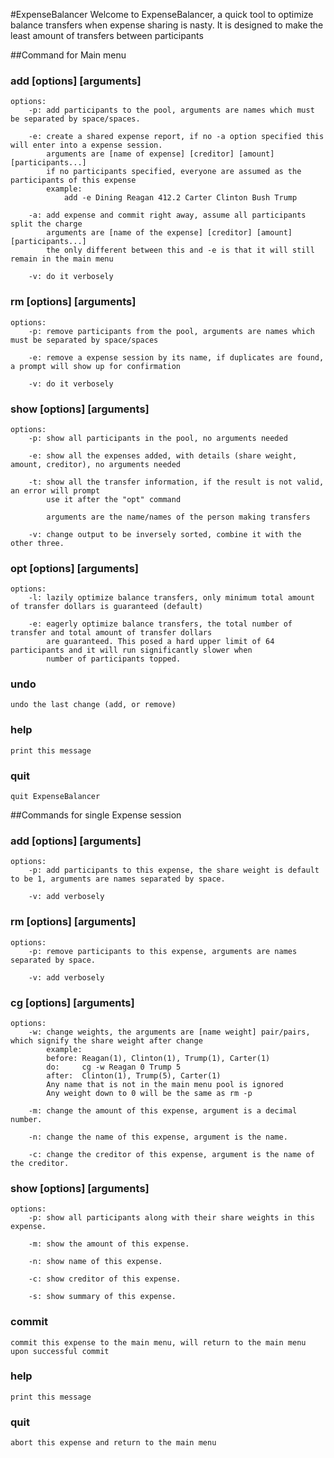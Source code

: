 #ExpenseBalancer
Welcome to ExpenseBalancer, a quick tool to optimize balance transfers when expense sharing is nasty.
It is designed to make the least amount of transfers between participants

##Command for Main menu
### add [options] [arguments]
    options: 
        -p: add participants to the pool, arguments are names which must be separated by space/spaces.

        -e: create a shared expense report, if no -a option specified this will enter into a expense session.
            arguments are [name of expense] [creditor] [amount] [participants...]
            if no participants specified, everyone are assumed as the participants of this expense
            example:
                add -e Dining Reagan 412.2 Carter Clinton Bush Trump 

        -a: add expense and commit right away, assume all participants split the charge 
            arguments are [name of the expense] [creditor] [amount] [participants...]
            the only different between this and -e is that it will still remain in the main menu

        -v: do it verbosely

### rm [options] [arguments]
    options:
        -p: remove participants from the pool, arguments are names which must be separated by space/spaces

        -e: remove a expense session by its name, if duplicates are found, a prompt will show up for confirmation

        -v: do it verbosely

### show [options] [arguments]
    options:
        -p: show all participants in the pool, no arguments needed

        -e: show all the expenses added, with details (share weight, amount, creditor), no arguments needed

        -t: show all the transfer information, if the result is not valid, an error will prompt
            use it after the "opt" command

            arguments are the name/names of the person making transfers

        -v: change output to be inversely sorted, combine it with the other three.

### opt [options] [arguments]
    options:
        -l: lazily optimize balance transfers, only minimum total amount of transfer dollars is guaranteed (default)

        -e: eagerly optimize balance transfers, the total number of transfer and total amount of transfer dollars
            are guaranteed. This posed a hard upper limit of 64 participants and it will run significantly slower when
            number of participants topped.
### undo
    undo the last change (add, or remove)

### help
    print this message

### quit
    quit ExpenseBalancer


##Commands for single Expense session
### add [options] [arguments]
    options:
        -p: add participants to this expense, the share weight is default to be 1, arguments are names separated by space.

        -v: add verbosely

### rm [options] [arguments]
    options:
        -p: remove participants to this expense, arguments are names separated by space.

        -v: add verbosely

### cg [options] [arguments]
    options:
        -w: change weights, the arguments are [name weight] pair/pairs, which signify the share weight after change
            example:
            before: Reagan(1), Clinton(1), Trump(1), Carter(1)
            do:     cg -w Reagan 0 Trump 5
            after:  Clinton(1), Trump(5), Carter(1)
            Any name that is not in the main menu pool is ignored
            Any weight down to 0 will be the same as rm -p

        -m: change the amount of this expense, argument is a decimal number.

        -n: change the name of this expense, argument is the name.

        -c: change the creditor of this expense, argument is the name of the creditor.

### show [options] [arguments]
    options:
        -p: show all participants along with their share weights in this expense.

        -m: show the amount of this expense.

        -n: show name of this expense.

        -c: show creditor of this expense.

        -s: show summary of this expense.

### commit
    commit this expense to the main menu, will return to the main menu upon successful commit

### help
    print this message

### quit
    abort this expense and return to the main menu


